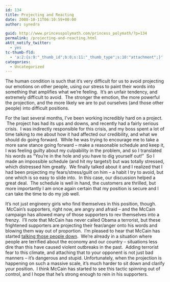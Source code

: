 ```yaml
---
id: 134
title: Projecting and Reacting
date: 2008-10-11T06:10:59+00:00
author: synedra

guid: http://www.princesspolymath.com/princess_polymath/?p=134
permalink: /projecting-and-reacting.html
aktt_notify_twitter:
  - yes
tc-thumb-fld:
  - 'a:2:{s:9:"_thumb_id";b:0;s:11:"_thumb_type";s:10:"attachment";}'
categories:
  - Uncategorized
---
```

<div>
  The human condition is such that it&#8217;s very difficult for us to avoid projecting our emotions on other people, using our stress to paint their words into something that amplifies what we&#8217;re feeling.  It&#8217;s an unfair tendency, and extremely difficult to avoid.  The stronger the emotion, the more powerful the projection, and the more likely we are to put ourselves (and those other people) into difficult positions.
</div>

<div>
</div>

For the last several months, I&#8217;ve been working incredibly hard on a project.  The project has had its ups and downs, and recently had a fairly serious crisis.  I was indirectly responsible for this crisis, and my boss spent a lot of time talking to me about how it had affected our credibility, and what we should do going forward.  While he was trying to encourage me to take a more sane stance going forward &#8211; make a reasonable schedule and keep it, I was feeling guilty about my culpability in the problem, and so I translated his words as &#8220;You&#8217;re in the hole and you have to dig yourself out!&#8221;  So I made an impossible schedule (and hit my targets!) but was totally stressed, which distressed him greatly.  We finally talked about it and I realized that I had been projecting my fears/stress/guilt on him &#8211; a habit I try to avoid, but one which is so easy to slide into.  In this case, our discussion helped a great deal.  The schedule is well in hand, the customers are thrilled, but more importantly I am once again certain that my position is secure and I can take the time to do my job well. 

<div>
</div>

<div>
  It&#8217;s not just engineery girls who find themselves in this position, though.  McCain&#8217;s supporters, right now, are angry and afraid &#8211; and the McCain campaign has allowed many of those supporters to rev themselves into a frenzy.  I&#8217;ll note that McCain has never called Obama a terrorist, but these frightened supporters are projecting their fear/anger onto his words and blowing them way out of proportion.  I&#8217;m pleased to hear that McCain has started <a href="http://www.miamiherald.com/news/politics/AP/story/721688.html">talking those people down</a>.  We&#8217;re already in a situation where people are terrified about the economy and our country &#8211; situations less dire than this have caused violent outbreaks in the past.  Adding terrorist fear to this climate, and attaching that to your opponent is not just bad manners &#8211; it&#8217;s dangerous and stupid. Unfortunately, when the projection is happening on such a massive scale, it&#8217;s much harder to sit down and clarify your position.  I think McCain has started to see this tactic spinning out of control, and I hope that he&#8217;s strong enough to rein in his supporters.   
</div>